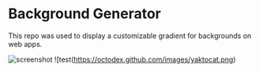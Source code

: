 # Background Generator

This repo was used to display a customizable gradient for backgrounds on web apps. 

![screenshot](dispay.png)
![test(https://octodex.github.com/images/yaktocat.png)
